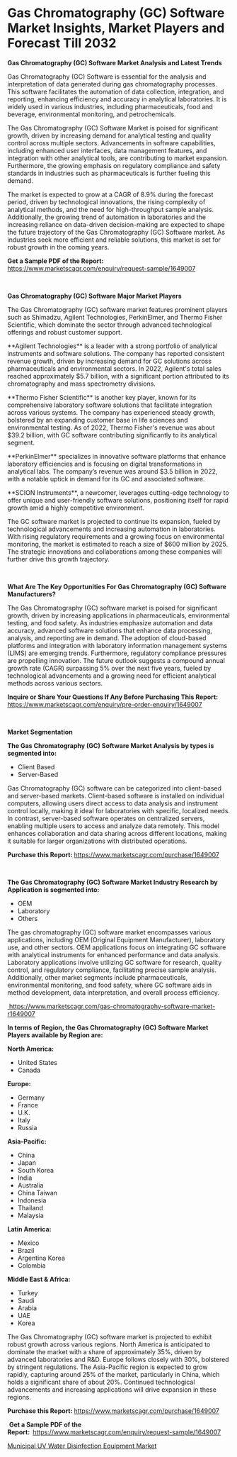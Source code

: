 <p><h1>Gas Chromatography (GC) Software Market Insights, Market Players and Forecast Till 2032</h1></p><p><strong>Gas Chromatography (GC) Software Market Analysis and Latest Trends</strong></p>
<p><p>Gas Chromatography (GC) Software is essential for the analysis and interpretation of data generated during gas chromatography processes. This software facilitates the automation of data collection, integration, and reporting, enhancing efficiency and accuracy in analytical laboratories. It is widely used in various industries, including pharmaceuticals, food and beverage, environmental monitoring, and petrochemicals.</p><p>The Gas Chromatography (GC) Software Market is poised for significant growth, driven by increasing demand for analytical testing and quality control across multiple sectors. Advancements in software capabilities, including enhanced user interfaces, data management features, and integration with other analytical tools, are contributing to market expansion. Furthermore, the growing emphasis on regulatory compliance and safety standards in industries such as pharmaceuticals is further fueling this demand.</p><p>The market is expected to grow at a CAGR of 8.9% during the forecast period, driven by technological innovations, the rising complexity of analytical methods, and the need for high-throughput sample analysis. Additionally, the growing trend of automation in laboratories and the increasing reliance on data-driven decision-making are expected to shape the future trajectory of the Gas Chromatography (GC) Software market. As industries seek more efficient and reliable solutions, this market is set for robust growth in the coming years.</p></p>
<p><strong>Get a Sample PDF of the Report:&nbsp;</strong> <a href="https://www.marketscagr.com/enquiry/request-sample/1649007?utm_campaign=1932&utm_medium=2&utm_source=Github&utm_content=ia&utm_term=26032025&utm_id=gas-chromatography-gc-software">https://www.marketscagr.com/enquiry/request-sample/1649007</a></p>
<p>&nbsp;</p>
<p><strong>Gas Chromatography (GC) Software Major Market Players</strong></p>
<p><p>The Gas Chromatography (GC) software market features prominent players such as Shimadzu, Agilent Technologies, PerkinElmer, and Thermo Fisher Scientific, which dominate the sector through advanced technological offerings and robust customer support.</p><p>**Agilent Technologies** is a leader with a strong portfolio of analytical instruments and software solutions. The company has reported consistent revenue growth, driven by increasing demand for GC solutions across pharmaceuticals and environmental sectors. In 2022, Agilent's total sales reached approximately $5.7 billion, with a significant portion attributed to its chromatography and mass spectrometry divisions.</p><p>**Thermo Fisher Scientific** is another key player, known for its comprehensive laboratory software solutions that facilitate integration across various systems. The company has experienced steady growth, bolstered by an expanding customer base in life sciences and environmental testing. As of 2022, Thermo Fisher's revenue was about $39.2 billion, with GC software contributing significantly to its analytical segment.</p><p>**PerkinElmer** specializes in innovative software platforms that enhance laboratory efficiencies and is focusing on digital transformations in analytical labs. The company’s revenue was around $3.5 billion in 2022, with a notable uptick in demand for its GC and associated software.</p><p>**SCION Instruments**, a newcomer, leverages cutting-edge technology to offer unique and user-friendly software solutions, positioning itself for rapid growth amid a highly competitive environment. </p><p>The GC software market is projected to continue its expansion, fueled by technological advancements and increasing automation in laboratories. With rising regulatory requirements and a growing focus on environmental monitoring, the market is estimated to reach a size of $600 million by 2025. The strategic innovations and collaborations among these companies will further drive this growth trajectory.</p></p>
<p>&nbsp;</p>
<p><strong>What Are The Key Opportunities For Gas Chromatography (GC) Software Manufacturers?</strong></p>
<p><p>The Gas Chromatography (GC) software market is poised for significant growth, driven by increasing applications in pharmaceuticals, environmental testing, and food safety. As industries emphasize automation and data accuracy, advanced software solutions that enhance data processing, analysis, and reporting are in demand. The adoption of cloud-based platforms and integration with laboratory information management systems (LIMS) are emerging trends. Furthermore, regulatory compliance pressures are propelling innovation. The future outlook suggests a compound annual growth rate (CAGR) surpassing 5% over the next five years, fueled by technological advancements and a growing need for efficient analytical methods across various sectors.</p></p>
<p><strong>Inquire or Share Your Questions If Any Before Purchasing This Report:</strong> <a href="https://www.marketscagr.com/enquiry/pre-order-enquiry/1649007?utm_campaign=1932&utm_medium=2&utm_source=Github&utm_content=ia&utm_term=26032025&utm_id=gas-chromatography-gc-software">https://www.marketscagr.com/enquiry/pre-order-enquiry/1649007</a></p>
<p>&nbsp;</p>
<p><strong>Market Segmentation</strong></p>
<p><strong>The Gas Chromatography (GC) Software Market Analysis by types is segmented into:</strong></p>
<p><ul><li>Client Based</li><li>Server-Based</li></ul></p>
<p><p>Gas Chromatography (GC) software can be categorized into client-based and server-based markets. Client-based software is installed on individual computers, allowing users direct access to data analysis and instrument control locally, making it ideal for laboratories with specific, localized needs. In contrast, server-based software operates on centralized servers, enabling multiple users to access and analyze data remotely. This model enhances collaboration and data sharing across different locations, making it suitable for larger organizations with distributed operations.</p></p>
<p><strong>Purchase this Report:&nbsp;</strong><a href="https://www.marketscagr.com/purchase/1649007?utm_campaign=1932&utm_medium=2&utm_source=Github&utm_content=ia&utm_term=26032025&utm_id=gas-chromatography-gc-software">https://www.marketscagr.com/purchase/1649007</a></p>
<p>&nbsp;</p>
<p><strong>The Gas Chromatography (GC) Software Market Industry Research by Application is segmented into:</strong></p>
<p><ul><li>OEM</li><li>Laboratory</li><li>Others</li></ul></p>
<p><p>The gas chromatography (GC) software market encompasses various applications, including OEM (Original Equipment Manufacturer), laboratory use, and other sectors. OEM applications focus on integrating GC software with analytical instruments for enhanced performance and data analysis. Laboratory applications involve utilizing GC software for research, quality control, and regulatory compliance, facilitating precise sample analysis. Additionally, other market segments include pharmaceuticals, environmental monitoring, and food safety, where GC software aids in method development, data interpretation, and overall process efficiency.</p></p>
<p><a href="https://www.marketscagr.com/gas-chromatography-software-market-r1649007?utm_campaign=1932&utm_medium=2&utm_source=Github&utm_content=ia&utm_term=26032025&utm_id=gas-chromatography-gc-software">&nbsp;https://www.marketscagr.com/gas-chromatography-software-market-r1649007</a></p>
<p><strong>In terms of Region, the Gas Chromatography (GC) Software Market Players available by Region are:</strong></p>
<p>
    <p> <strong> North America: </strong>
        <ul>
            <li>United States</li>
            <li>Canada</li>
        </ul>
        </p> 
    <p> <strong> Europe: </strong>
        <ul>
            <li>Germany</li>
            <li>France</li>
            <li>U.K.</li>
            <li>Italy</li>
            <li>Russia</li>
        </ul>
        </p> 
    <p> <strong> Asia-Pacific: </strong>
        <ul>
            <li>China</li>
            <li>Japan</li>
            <li>South Korea</li>
            <li>India</li>
            <li>Australia</li>
            <li>China Taiwan</li>
            <li>Indonesia</li>
            <li>Thailand</li>
            <li>Malaysia</li>
        </ul>
        </p> 
    <p> <strong> Latin America: </strong>
        <ul>
            <li>Mexico</li>
            <li>Brazil</li>
            <li>Argentina Korea</li>
            <li>Colombia</li>
        </ul>
        </p> 
    <p> <strong> Middle East & Africa: </strong>
        <ul>
            <li>Turkey</li>
            <li>Saudi</li>
            <li>Arabia</li>
            <li>UAE</li>
            <li>Korea</li>
        </ul>
    </p>
    </p>
<p><p>The Gas Chromatography (GC) software market is projected to exhibit robust growth across various regions. North America is anticipated to dominate the market with a share of approximately 35%, driven by advanced laboratories and R&D. Europe follows closely with 30%, bolstered by stringent regulations. The Asia-Pacific region is expected to grow rapidly, capturing around 25% of the market, particularly in China, which holds a significant share of about 20%. Continued technological advancements and increasing applications will drive expansion in these regions.</p></p>
<p><strong>Purchase this Report: </strong><a href="https://www.marketscagr.com/purchase/1649007?utm_campaign=1932&utm_medium=2&utm_source=Github&utm_content=ia&utm_term=26032025&utm_id=gas-chromatography-gc-software">https://www.marketscagr.com/purchase/1649007</a></p>
<p>&nbsp;<strong>Get a Sample PDF of the Report:&nbsp;&nbsp;</strong><a href="https://www.marketscagr.com/enquiry/request-sample/1649007?utm_campaign=1932&utm_medium=2&utm_source=Github&utm_content=ia&utm_term=26032025&utm_id=gas-chromatography-gc-software">https://www.marketscagr.com/enquiry/request-sample/1649007</a></p>
<p><strong></strong></p>
<p><p><a href="https://github.com/luckyshygirl/Market-Research-Report-List-7/blob/main/municipal-uv-water-disinfection-equipment-market.md?utm_campaign=1932&utm_medium=2&utm_source=Github&utm_content=ia&utm_term=26032025&utm_id=gas-chromatography-gc-software">Municipal UV Water Disinfection Equipment Market</a></p></p>